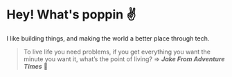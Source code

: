 # Hey! What's poppin :v:

I like building things, and making the world a better place through tech.

>To live life you need problems, if you get everything you want the minute you want it, what’s the point of living? => 	***Jake From Adventure Times*** :dog: